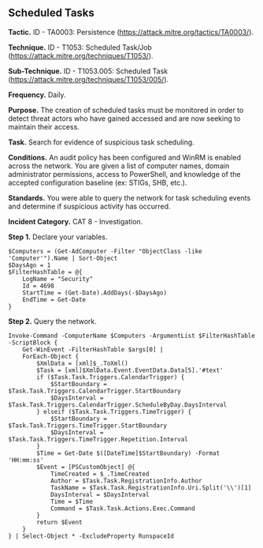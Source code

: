 ## Scheduled Tasks

**Tactic.** ID - TA0003: Persistence (https://attack.mitre.org/tactics/TA0003/).

**Technique.** ID - T1053: Scheduled Task/Job (https://attack.mitre.org/techniques/T1053/).

**Sub-Technique.** ID - T1053.005: Scheduled Task (https://attack.mitre.org/techniques/T1053/005/).

**Frequency.** Daily. 

**Purpose.** The creation of scheduled tasks must be monitored in order to detect threat actors who have gained accessed and are now seeking to maintain their access.

**Task.** Search for evidence of suspicious task scheduling.

**Conditions.** An audit policy has been configured and WinRM is enabled across the network. You are given a list of computer names, domain administrator permissions, access to PowerShell, and knowledge of the accepted configuration baseline (ex: STIGs, SHB, etc.).

**Standards.** You were able to query the network for task scheduling events and determine if suspicious activity has occurred.  

**Incident Category.** CAT 8 - Investigation.

**Step 1.** Declare your variables.
```pwsh
$Computers = (Get-AdComputer -Filter "ObjectClass -like 'Computer'").Name | Sort-Object
$DaysAgo = 1
$FilterHashTable = @{
    LogName = "Security"
    Id = 4698
    StartTime = (Get-Date).AddDays(-$DaysAgo)
    EndTime = Get-Date
}
```

**Step 2.** Query the network.
```pwsh
Invoke-Command -ComputerName $Computers -ArgumentList $FilterHashTable -ScriptBlock {
    Get-WinEvent -FilterHashTable $args[0] |
    ForEach-Object {
        $XmlData = [xml]$_.ToXml()
        $Task = [xml]$XmlData.Event.EventData.Data[5].'#text'
        if ($Task.Task.Triggers.CalendarTrigger) {
            $StartBoundary = $Task.Task.Triggers.CalendarTrigger.StartBoundary
            $DaysInterval = $Task.Task.Triggers.CalendarTrigger.ScheduleByDay.DaysInterval  
        } elseif ($Task.Task.Triggers.TimeTrigger) {
            $StartBoundary = $Task.Task.Triggers.TimeTrigger.StartBoundary
            $DaysInterval = $Task.Task.Triggers.TimeTrigger.Repetition.Interval
        }
        $Time = Get-Date $([DateTime]$StartBoundary) -Format 'HH:mm:ss'
        $Event = [PSCustomObject] @{
            TimeCreated = $_.TimeCreated
            Author = $Task.Task.RegistrationInfo.Author
            TaskName = $Task.Task.RegistrationInfo.Uri.Split('\\')[1]
            DaysInterval = $DaysInterval
            Time = $Time
            Command = $Task.Task.Actions.Exec.Command     
        }
        return $Event
    }
} | Select-Object * -ExcludeProperty RunspaceId
```
